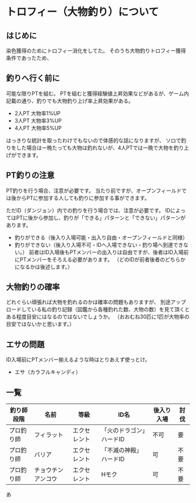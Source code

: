 # トロフィー（大物釣り）について

## はじめに
染色獲得のためにトロフィー消化をしてた。
そのうち大物釣りトロフィー獲得条件であったため、


## 釣りへ行く前に
可能な限りPTを組む。
PTを組むと獲得経験値上昇効果などがあるが、ゲーム内記載の通り、釣りでも大物釣り上げ率上昇効果がある。

- 2人PT 大物率1%UP
- 3人PT 大物率3%UP
- 4人PT 大物率5%UP

はっきりな統計を取ったわけでもないので体感的な話になりますが、
ソロで釣りをした場合は一晩たっても大物は釣れないが、4人PTでは一晩で大物を釣り上げができます。

## PT釣りの注意
PT釣りを行う場合、注意が必要です。
当たり前ですが、オープンフィールドでは後からPTに参加する人しても釣りに参加する事ができます。

ただID（ダンジョン）内での釣りを行う場合では、注意が必要です。
IDによってはPTに後から参加し、釣りが「できる」パターンと「できない」パターンがあります。
 - 釣りができる（後入り入場可能・出入り自由・オープンフィールドと同様）
 - 釣りができない（後入り入場不可・IDへ入場できない・釣り場へ到達できない。）
前者はID入場後もPTメンバーの出入りは自由ですが、後者はID入場前にPTメンバーをそろえる必要があります。
（どのIDが前者後者のどちらかになるかは後述します。）

## 大物釣りの確率
どれぐらい頑張れば大物を釣れるのかは確率の問題もありますが、
別途アップロードしている私の釣り記録（図鑑から各種釣れた数、大物の数）を見て頂くとある程度目安にはなるのではないでしょうか。
（おおむね30匹に1匹が大物率の目安ではないかと思います。）

## エサの問題
ID入場前にPTメンバー揃えるような時はとりあえず使っとけ。
 - エサ（カラフルキャンディ）

## 一覧

|釣り師段階|名前|等級|ID名|後入り入場|討伐
|---|---|---|---|---|---|
|プロ釣り師|フィラット|エクセレント|「火のドラゴン」ハードID|不可|要
|プロ釣り師|バリア|エクセレント|「不滅の神殿」ハードID|可|不要
|プロ釣り師|チョウチンアンコウ|エクセレント|Hモク|可|不要








あ
